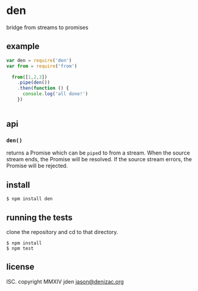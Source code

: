 # den
bridge from streams to promises


## example
```js
var den = require('den')
var from = require('from')

  from([1,2,3])
    .pipe(den())
    .then(function () {
      console.log('all done!')
    })
    
```

## api

### `den()`
returns a Promise which can be `pipe`d to from a
stream. When the source stream ends, the Promise
will be resolved. If the source stream errors, the
Promise will be rejected.


## install
```console
$ npm install den
```

## running the tests

clone the repository and cd to that directory.
```console
$ npm install
$ npm test
```

## license
ISC. copyright MMXIV jden <jason@denizac.org>